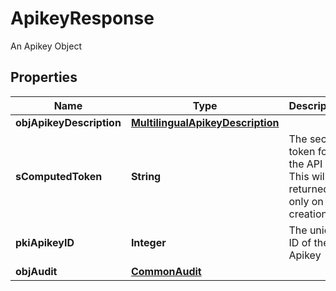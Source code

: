 

# ApikeyResponse

An Apikey Object

## Properties

| Name | Type | Description | Notes |
|------------ | ------------- | ------------- | -------------|
|**objApikeyDescription** | [**MultilingualApikeyDescription**](MultilingualApikeyDescription.md) |  |  |
|**sComputedToken** | **String** | The secret token for the API key.  This will be returned only on creation. |  [optional] |
|**pkiApikeyID** | **Integer** | The unique ID of the Apikey |  |
|**objAudit** | [**CommonAudit**](CommonAudit.md) |  |  |



